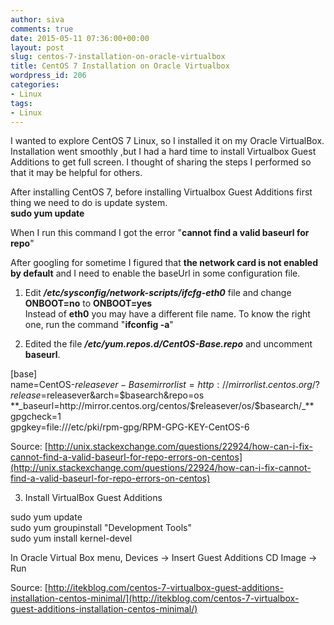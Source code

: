 ```yaml
---
author: siva
comments: true
date: 2015-05-11 07:36:00+00:00
layout: post
slug: centos-7-installation-on-oracle-virtualbox
title: CentOS 7 Installation on Oracle Virtualbox
wordpress_id: 206
categories:
- Linux
tags:
- Linux
---
```


I wanted to explore CentOS 7 Linux, so I installed it on my Oracle VirtualBox. Installation went smoothly ,but I had a hard time to install Virtualbox Guest Additions to get full screen. I thought of sharing the steps I performed so that it may be helpful for others.  
  
After installing CentOS 7, before installing Virtualbox Guest Additions first thing we need to do is update system.  
**sudo yum update**  
  
When I run this command I got the error "**cannot find a valid baseurl for repo**"  
  
After googling for sometime I figured that **the network card is not enabled by default** and I need to enable the baseUrl in some configuration file.  
  
1) Edit **_/etc/sysconfig/network-scripts/ifcfg-eth0_** file and change **ONBOOT=no** to **ONBOOT=yes**  
Instead of **eth0** you may have a different file name. To know the right one, run the command "**ifconfig -a**"  
  
2) Edited the file **_/etc/yum.repos.d/CentOS-Base.repo_** and uncomment **baseurl**.  
  
[base]  
name=CentOS-$releasever - Base  
mirrorlist=http://mirrorlist.centos.org/?release=$releasever&arch=$basearch&repo=os  
**_baseurl=http://mirror.centos.org/centos/$releasever/os/$basearch/_**  
gpgcheck=1  
gpgkey=file:///etc/pki/rpm-gpg/RPM-GPG-KEY-CentOS-6  
  
Source: [http://unix.stackexchange.com/questions/22924/how-can-i-fix-cannot-find-a-valid-baseurl-for-repo-errors-on-centos](http://unix.stackexchange.com/questions/22924/how-can-i-fix-cannot-find-a-valid-baseurl-for-repo-errors-on-centos)  
  
  
3) Install VirtualBox Guest Additions  
  
sudo yum update  
sudo yum groupinstall "Development Tools"  
sudo yum install kernel-devel  
  
In Oracle Virtual Box menu, Devices -> Insert Guest Additions CD Image -> Run  
  
Source: [http://itekblog.com/centos-7-virtualbox-guest-additions-installation-centos-minimal/](http://itekblog.com/centos-7-virtualbox-guest-additions-installation-centos-minimal/)
